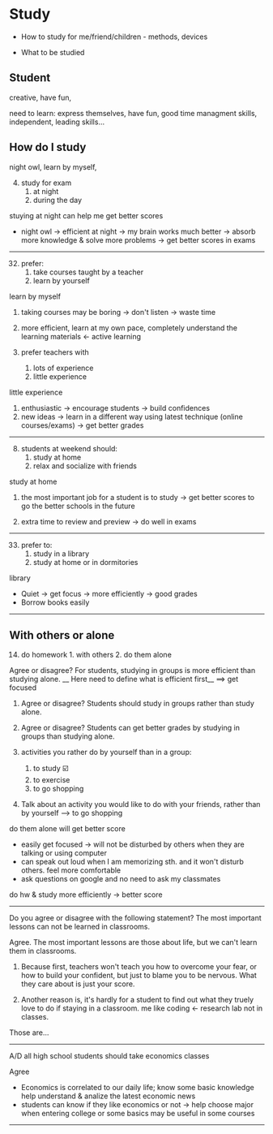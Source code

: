 # Study

- How to study for me/friend/children - methods, devices

- What to be studied


## Student
creative, have fun, 

need to learn: express themselves, have fun, good time managment skills, independent, leading skills... 


## How do I study
night owl, learn by myself, 

4.	study for exam
    1.	at night
    2.	during the day

stuying at night can help me get better scores

- night owl -> efficient at night -> my brain works much better -> absorb more knowledge & solve more problems -> get better scores in exams

---

32.	prefer:
    1.	take courses taught by a teacher
    2.	learn by yourself

learn by myself

1. taking courses may be boring -> don't listen -> waste time
2. more efficient, learn at my own pace, completely understand the learning materials <- active learning


35.	prefer teachers with
    1.	lots of experience
    2.	little experience

little experience

1. enthusiastic -> encourage students -> build confidences
2. new ideas -> learn in a different way using latest technique (online courses/exams) -> get better grades

---

8. students at weekend should:
    1. study at home
    2. relax and socialize with friends

study at home

1. the most important job for a student is to study -> get better scores to go the better schools in the future

2. extra time to review and preview -> do well in exams

---

33.	prefer to:
    1.	study in a library
    2.	study at home or in dormitories

library 

- Quiet -> get focus -> more efficiently -> good grades
- Borrow books easily

---

## With others or alone

14.	 do homework
    1.	with others
    2.	do them alone

Agree or disagree? For students, studying in groups is more efficient than studying alone.
__ Here need to define what is efficient first__ ==> get focused

1. Agree or disagree? Students should study in groups rather than study alone.

2. Agree or disagree? Students can get better grades by studying in groups than studying alone.

30.	activities you rather do by yourself than in a group:
    1.	to study ☑️
    2.	to exercise
    3.	to go shopping

63.	Talk about an activity you would like to do with your friends, rather than by yourself
 --> to go shopping

do them alone will get better score

- easily get focused -> will not be disturbed by others when they are talking or using computer
- can speak out loud when I am memorizing sth. and it won't disturb others. feel more comfortable
- ask questions on google and no need to ask my classmates

do hw & study more efficiently -> better score

---


Do you agree or disagree with the following statement? The most important lessons can not be learned in classrooms.

Agree. The most important lessons are those about life, but we can't learn them in classrooms.

1. Because first, teachers won't teach you how to overcome your fear, or how to build your confident, but just to blame you to be nervous. What they care about is just your score. 

2. Another reason is, it's hardly for a student to find out what they truely love to do if staying in a classroom. me like coding <- research lab not in classes. 

Those are...

---

A/D all high school students should take economics classes

Agree

- Economics is correlated to our daily life; know some basic knowledge help understand & analize the latest economic news
- students can know if they like economics or not -> help choose major when entering college or some basics may be useful in some courses

---











